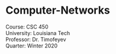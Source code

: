 # Computer-Networks
Course: CSC 450  
University: Louisiana Tech  
Professor: Dr. Timofeyev  
Quarter: Winter 2020
